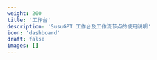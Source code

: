 ```yaml
---
weight: 200
title: '工作台'
description: 'SusuGPT 工作台及工作流节点的使用说明'
icon: 'dashboard'
draft: false
images: []
---
```

<!-- 200 ~ 300 -->